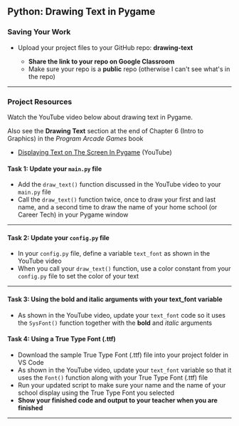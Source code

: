 ## Python: Drawing Text in Pygame

### Saving Your Work
  
- Upload your project files to your GitHub repo: **drawing-text**

    - **Share the link to your repo on Google Classroom**
    - Make sure your repo is a **public** repo (otherwise I can't see what's in the repo)
---

### Project Resources

Watch the YouTube video below about drawing text in Pygame.  

Also see the **Drawing Text** section at the end of Chapter 6 (Intro to Graphics) in the *Program Arcade Games* book

- [Displaying Text on The Screen In Pygame](https://youtu.be/ndtFoWWBAoE?feature=shared) (YouTube)


#### Task 1: Update your `main.py` file

- Add the `draw_text()` function discussed in the YouTube video to your `main.py` file
- Call the `draw_text()` function twice, once to draw your first and last name, and a second time to draw the name of your home school (or Career Tech) in your Pygame window

---

#### Task 2: Update your `config.py` file

- In your `config.py` file, define a variable `text_font` as shown in the YouTube video
- When you call your `draw_text()` function, use a color constant from your `config.py` file to set the color of your text

---

#### Task 3: Using the bold and italic arguments with your text_font variable

- As shown in the YouTube video, update your `text_font` code so it uses the `SysFont()` function together with the **bold** and *italic* arguments


#### Task 4: Using a True Type Font (.ttf)

- Download the sample True Type Font (.ttf) file into your project folder in VS Code
- As shown in the YouTube video, update your `text_font` variable so that it uses the `Font()` function along with your True Type Font (.ttf) file
- Run your updated script to make sure your name and the name of your school display using the True Type Font you selected
- **Show your finished code and output to your teacher when you are finished**

---













